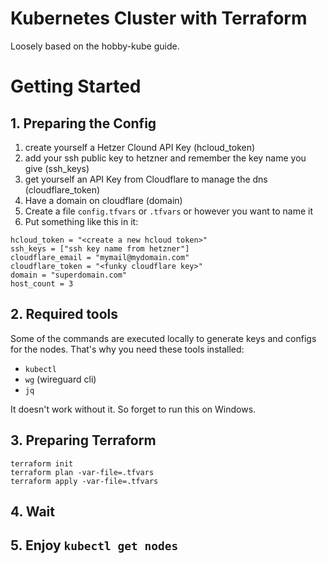 # Kubernetes Cluster with Terraform
Loosely based on the hobby-kube guide.

# Getting Started
## 1. Preparing the Config
1. create yourself a Hetzer Clound API Key (hcloud_token)
2. add your ssh public key to hetzner and remember the key name you give (ssh_keys)
3. get yourself an API Key from Cloudflare to manage the dns (cloudflare_token)
4. Have a domain on cloudflare (domain)
5. Create a file `config.tfvars` or `.tfvars` or however you want to name it
6. Put something like this in it:

```
hcloud_token = "<create a new hcloud token>"
ssh_keys = ["ssh key name from hetzner"]
cloudflare_email = "mymail@mydomain.com"
cloudflare_token = "<funky cloudflare key>"
domain = "superdomain.com"
host_count = 3
```


## 2. Required tools
Some of the commands are executed locally to generate keys and configs for the nodes. That's why you need these tools installed:
- `kubectl`
- `wg` (wireguard cli)
- `jq`

It doesn't work without it. So forget to run this on Windows.

## 3. Preparing Terraform
```
terraform init
terraform plan -var-file=.tfvars
terraform apply -var-file=.tfvars
```

## 4. Wait

## 5. Enjoy `kubectl get nodes`
